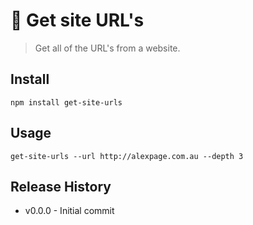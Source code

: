 🔗 Get site URL's
==============

> Get all of the URL's from a website.


## Install

```console
npm install get-site-urls
```


## Usage

```
get-site-urls --url http://alexpage.com.au --depth 3
```


## Release History

* v0.0.0 - Initial commit
